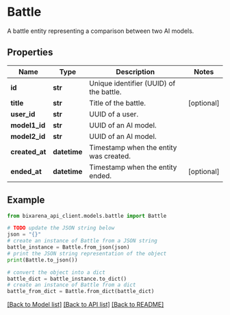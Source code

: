 # Battle

A battle entity representing a comparison between two AI models.

## Properties

| Name           | Type         | Description                             | Notes      |
| -------------- | ------------ | --------------------------------------- | ---------- |
| **id**         | **str**      | Unique identifier (UUID) of the battle. |
| **title**      | **str**      | Title of the battle.                    | [optional] |
| **user_id**    | **str**      | UUID of a user.                         |
| **model1_id**  | **str**      | UUID of an AI model.                    |
| **model2_id**  | **str**      | UUID of an AI model.                    |
| **created_at** | **datetime** | Timestamp when the entity was created.  |
| **ended_at**   | **datetime** | Timestamp when the entity ended.        | [optional] |

## Example

```python
from bixarena_api_client.models.battle import Battle

# TODO update the JSON string below
json = "{}"
# create an instance of Battle from a JSON string
battle_instance = Battle.from_json(json)
# print the JSON string representation of the object
print(Battle.to_json())

# convert the object into a dict
battle_dict = battle_instance.to_dict()
# create an instance of Battle from a dict
battle_from_dict = Battle.from_dict(battle_dict)
```

[[Back to Model list]](../README.md#documentation-for-models) [[Back to API list]](../README.md#documentation-for-api-endpoints) [[Back to README]](../README.md)
